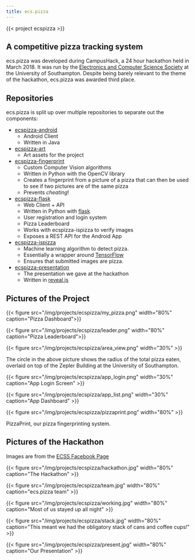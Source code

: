 ```yaml
---
title: ecs.pizza
---
```


{{< project ecspizza >}}

## A competitive pizza tracking system
ecs.pizza was developed during CampusHack, a 24 hour hackathon held in March 2018. It was run by
the [Electronics and Computer Science Society][ecss-fb] at the University of Southampton.
Despite being barely relevant to the theme of the hackathon, ecs.pizza was awarded third place.

## Repositories
ecs.pizza is split up over multiple repositories to separate out the components:

- [ecspizza-android][ecspizza-android]
  - Android Client
  - Written in Java
- [ecspizza-art][ecspizza-art]
  - Art assets for the project
- [ecspizza-fingerprint][ecspizza-fingerprint]
  - Custom Computer Vision algorithms
  - Written in Python with the OpenCV library
  - Creates a fingerprint from a picture of a pizza that can then be used to see if two pictures are of the same pizza
  - Prevents *cheating*!
- [ecspizza-flask][ecspizza-flask]
  - Web Client + API
  - Written in Python with [flask][flask]
  - User registration and login system
  - Pizza Leaderboard
  - Works with ecspizza-ispizza to verify images
  - Exposes a REST API for the Android App
- [ecspizza-ispizza][ecspizza-ispizza]
  - Machine learning algorithm to detect pizza.
  - Essentially a wrapper around [TensorFlow][tensorflow]
  - Ensures that submitted images are pizza.
- [ecspizza-presentation][ecspizza-presentation]
  - The presentation we gave at the hackathon
  - Written in [reveal.js][reveal]

## Pictures of the Project

{{< figure src="/img/projects/ecspizza/my_pizza.png" width="80%" caption="Pizza Dashboard">}}

{{< figure src="/img/projects/ecspizza/leader.png" width="80%" caption="Pizza Leaderboard">}}

{{< figure src="/img/projects/ecspizza/area_view.png" width="30%" >}}

The circle in the above picture shows the radius of the total pizza eaten, overlaid on top of the Zepler Building at the University of Southampton.

{{< figure src="/img/projects/ecspizza/app_login.png" width="30%" caption="App Login Screen" >}}

{{< figure src="/img/projects/ecspizza/app_list.png" width="30%" caption="App Dashboard" >}}

{{< figure src="/img/projects/ecspizza/pizzaprint.png" width="80%" >}}

PizzaPrint, our pizza fingerprinting system.

## Pictures of the Hackathon

Images are from the [ECSS Facebook Page][ecss-fb]

{{< figure src="/img/projects/ecspizza/hackathon.jpg" width="80%" caption="The Hackathon" >}}

{{< figure src="/img/projects/ecspizza/team.jpg" width="80%" caption="ecs.pizza team" >}}

{{< figure src="/img/projects/ecspizza/working.jpg" width="80%" caption="Most of us stayed up all night" >}}

{{< figure src="/img/projects/ecspizza/stack.jpg" width="80%" caption="This meant we had the obligatory stack of cans and coffee cups!" >}}

{{< figure src="/img/projects/ecspizza/present.jpg" width="80%" caption="Our Presentation" >}}


[ecspizza-android]: https://github.com/dysfunctionals/ecspizza-android
[ecspizza-art]: https://github.com/dysfunctionals/ecspizza-art
[ecspizza-fingerprint]: https://github.com/dysfunctionals/ecspizza-fingerprint
[ecspizza-flask]: https://github.com/dysfunctionals/ecspizza-flask
[ecspizza-ispizza]: https://github.com/dysfunctionals/ecspizza-ispizza
[ecspizza-presentation]: https://github.com/dysfunctionals/ecspizza-presentation
[flask]: http://flask.pocoo.org/
[tensorflow]: https://www.tensorflow.org/
[reveal]: https://revealjs.com/
[ecss]: https://society.ecs.soton.ac.uk
[ecss-fb]: https://www.facebook.com/ecss.soton/
